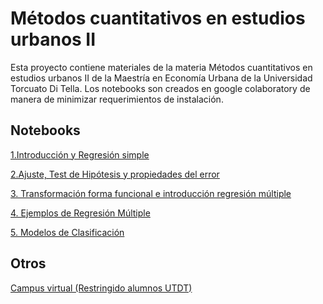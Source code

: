 # Métodos cuantitativos en estudios urbanos II

Esta proyecto contiene materiales de la materia Métodos cuantitativos en estudios urbanos II de la Maestría en Economía Urbana de la Universidad Torcuato Di Tella. 
Los notebooks son creados en google colaboratory de manera de minimizar requerimientos de instalación.

## Notebooks 

[1.Introducción y Regresión simple](https://github.com/rpasquini/metodos_cuantitativos_2021/blob/main/1_Introduccion.ipynb)

[2.Ajuste, Test de Hipótesis y propiedades del error](https://github.com/rpasquini/metodos_cuantitativos_2021/blob/main/OLS_2_Ajuste_Propiedades_Test_de_Hip%C3%B3tesis.ipynb)

[3. Transformación forma funcional e introducción regresión múltiple](https://github.com/rpasquini/metodos_cuantitativos_2021/blob/main/OLS_3_Transformaciones_Dummies_RegMultiple.ipynb)

[4. Ejemplos de Regresión Múltiple](https://github.com/rpasquini/metodos_cuantitativos_2021/blob/main/Ejemplos_Regresion_Multiple.ipynb)

[5. Modelos de Clasificación](https://github.com/rpasquini/metodos_cuantitativos_2021/blob/main/5_Modelos_de_Clasificacion.ipynb)

## Otros
[Campus virtual (Restringido alumnos UTDT)](https://campusvirtual.utdt.edu/course/view.php?id=1497#)
